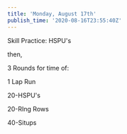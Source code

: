 ```yaml
---
title: 'Monday, August 17th'
publish_time: '2020-08-16T23:55:40Z'
---
```


Skill Practice: HSPU's

then,

3 Rounds for time of:

1 Lap Run

20-HSPU's

20-RIng Rows

40-Situps
